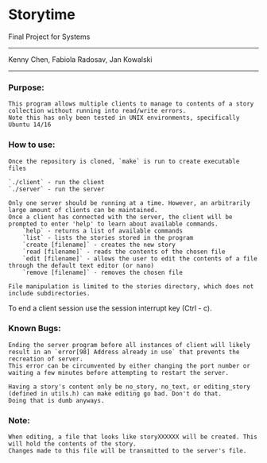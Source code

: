 # Storytime
Final Project for Systems

***

Kenny Chen, Fabiola Radosav, Jan Kowalski

***

### Purpose:
	This program allows multiple clients to manage to contents of a story collection without running into read/write errors.
	Note this has only been tested in UNIX environments, specifically Ubuntu 14/16


### How to use:
	Once the repository is cloned, `make` is run to create executable files

	`./client` - run the client
	`./server` - run the server

	Only one server should be running at a time. However, an arbitrarily large amount of clients can be maintained.
	Once a client has connected with the server, the client will be prompted to enter 'help' to learn about available commands.
		`help` - returns a list of available commands
		`list` - lists the stories stored in the program
		`create [filename]` - creates the new story
		`read [filename]` - reads the contents of the chosen file
		`edit [filename]` - allows the user to edit the contents of a file through the default text editor (or nano)
		`remove [filename]` - removes the chosen file

	File manipulation is limited to the stories directory, which does not include subdirectories.

  To end a client session use the session interrupt key (Ctrl - c).


### Known Bugs:
	Ending the server program before all instances of client will likely result in an `error[98] Address already in use` that prevents the recreation of server.
	This error can be circumvented by either changing the port number or waiting a few minutes before attempting to restart the server.
	
	Having a story's content only be no_story, no_text, or editing_story (defined in utils.h) can make editing go bad. Don't do that.
	Doing that is dumb anyways.
	
### Note:
	When editing, a file that looks like storyXXXXXX will be created. This will hold the contents of the story.
	Changes made to this file will be transmitted to the server's file.
